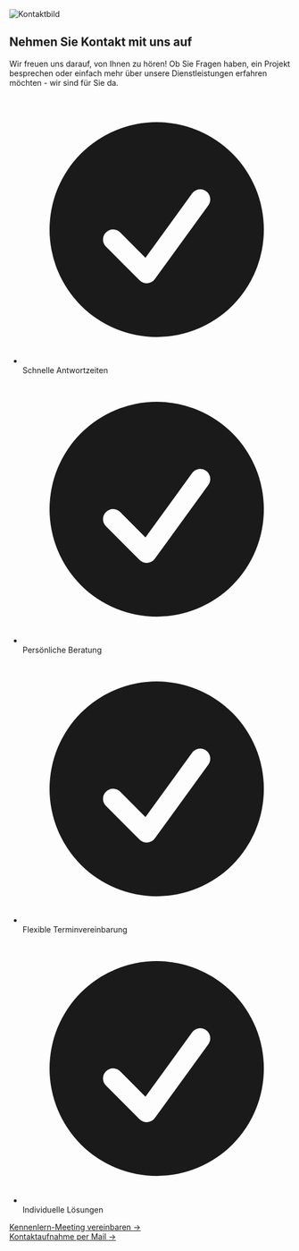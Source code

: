 <section id="kontakt">
<div class="relative isolate mt-32 mb-32 sm:mt-40 sm:mb-40">
  <div class="mx-auto max-w-7xl sm:px-6 lg:px-8">
    <div class="mx-auto flex max-w-2xl flex-col gap-16 bg-white/5 px-6 py-16 ring-1 ring-white/10 sm:rounded-3xl sm:p-8 lg:mx-0 lg:max-w-none lg:flex-row lg:items-center lg:py-20 xl:gap-x-20 xl:px-20">
      <img class="h-96 w-full flex-none rounded-2xl object-cover shadow-xl lg:aspect-square lg:h-auto lg:max-w-sm" src="https://images.unsplash.com/photo-1557804506-669a67965ba0?ixlib=rb-4.0.3&ixid=MnwxMjA3fDB8MHxwaG90by1wYWdlfHx8fGVufDB8fHx8&auto=format&fit=crop&h=528&q=80" alt="Kontaktbild">
      <div class="w-full flex-auto">
        <h2 class="text-pretty text-4xl font-semibold tracking-tight text-gray-600 sm:text-5xl">
        Nehmen Sie Kontakt mit uns auf
        </h2>
        <p class="mt-6 text-pretty text-lg/8 text-gray-600">
        Wir freuen uns darauf, von Ihnen zu hören! Ob Sie Fragen haben, ein Projekt besprechen oder einfach mehr über unsere Dienstleistungen erfahren möchten - wir sind für Sie da.
        </p>
        <ul role="list" class="mt-10 grid grid-cols-1 gap-x-8 gap-y-3 text-base/7 text-gray-600 sm:grid-cols-2">
          <li class="flex gap-x-3">
            <svg class="h-7 w-5 flex-none" viewBox="0 0 20 20" fill="currentColor" aria-hidden="true" data-slot="icon">
              <path fill-rule="evenodd" d="M10 18a8 8 0 1 0 0-16 8 8 0 0 0 0 16Zm3.857-9.809a.75.75 0 0 0-1.214-.882l-3.483 4.79-1.88-1.88a.75.75 0 1 0-1.06 1.061l2.5 2.5a.75.75 0 0 0 1.137-.089l4-5.5Z" clip-rule="evenodd" />
            </svg>
            Schnelle Antwortzeiten
          </li>
          <li class="flex gap-x-3">
            <svg class="h-7 w-5 flex-none" viewBox="0 0 20 20" fill="currentColor" aria-hidden="true" data-slot="icon">
              <path fill-rule="evenodd" d="M10 18a8 8 0 1 0 0-16 8 8 0 0 0 0 16Zm3.857-9.809a.75.75 0 0 0-1.214-.882l-3.483 4.79-1.88-1.88a.75.75 0 1 0-1.06 1.061l2.5 2.5a.75.75 0 0 0 1.137-.089l4-5.5Z" clip-rule="evenodd" />
            </svg>
            Persönliche Beratung
          </li>
          <li class="flex gap-x-3">
            <svg class="h-7 w-5 flex-none" viewBox="0 0 20 20" fill="currentColor" aria-hidden="true" data-slot="icon">
              <path fill-rule="evenodd" d="M10 18a8 8 0 1 0 0-16 8 8 0 0 0 0 16Zm3.857-9.809a.75.75 0 0 0-1.214-.882l-3.483 4.79-1.88-1.88a.75.75 0 1 0-1.06 1.061l2.5 2.5a.75.75 0 0 0 1.137-.089l4-5.5Z" clip-rule="evenodd" />
            </svg>
            Flexible Terminvereinbarung
          </li>
          <li class="flex gap-x-3">
            <svg class="h-7 w-5 flex-none" viewBox="0 0 20 20" fill="currentColor" aria-hidden="true" data-slot="icon">
              <path fill-rule="evenodd" d="M10 18a8 8 0 1 0 0-16 8 8 0 0 0 0 16Zm3.857-9.809a.75.75 0 0 0-1.214-.882l-3.483 4.79-1.88-1.88a.75.75 0 1 0-1.06 1.061l2.5 2.5a.75.75 0 0 0 1.137-.089l4-5.5Z" clip-rule="evenodd" />
            </svg>
            Individuelle Lösungen
          </li>
        </ul>
        <div class="mt-5 flex">
          <a href="https://meet.brevo.com/symbiosika" target="_blank" class="rounded-md bg-[#8E3F57] text-white px-6 py-3 text-sm/6 font-semibold hover:bg-[#8E3F57]/80">
            Kennenlern-Meeting vereinbaren <span aria-hidden="true">&rarr;</span>
          </a>
        </div>
        <div class="mt-2 flex">
          <a href="/kontakt-formular" target="_blank" class="rounded-md bg-[#8E3F57] text-white px-6 py-3 text-sm/6 font-semibold hover:bg-[#8E3F57]/80">
            Kontaktaufnahme per Mail <span aria-hidden="true">&rarr;</span>
          </a>
        </div>
      </div>
    </div>
  </div>
  <div class="absolute inset-x-0 -top-16 -z-10 flex transform-gpu justify-center overflow-hidden blur-3xl" aria-hidden="true">
    <div class="aspect-[1318/752] w-[82.375rem] flex-none bg-gradient-to-r from-[#8E3F57] to-[#CC8890] opacity-15" style="clip-path: polygon(73.6% 51.7%, 91.7% 11.8%, 100% 46.4%, 97.4% 82.2%, 92.5% 84.9%, 75.7% 64%, 55.3% 47.5%, 46.5% 49.4%, 45% 62.9%, 50.3% 87.2%, 21.3% 64.1%, 0.1% 100%, 5.4% 51.1%, 21.4% 63.9%, 58.9% 0.2%, 73.6% 51.7%)"></div>
  </div>
  </div>
</section>
